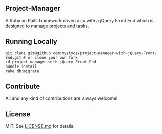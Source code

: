 ## Project-Manager

A Ruby on Rails framework driven app with a jQuery Front End which is designed to manage projects and tasks.

## Running Locally

```  
git clone git@github.com:mystycs/project-manager-with-jQuery-Front-End.git # or clone your own fork
cd project-manager-with-jQuery-Front-End
bundle install
rake db:migrate
```

## Contribute

All and any kind of contributions are always welcome!

## License

MIT. See [LICENSE.md](https://github.com/mystycs/project-manager/blob/master/LICENSE.md) for details.
